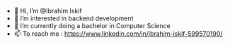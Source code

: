 - 👋 Hi, I’m @Ibrahim Iskif
- 👀 I’m interested in backend development
- 🌱 I’m currently doing a bachelor in Computer Science
- 📫 To reach me  : https://www.linkedin.com/in/ibrahim-iskif-599570190/ 

<!---
Ibraisi/Ibraisi is a ✨ special ✨ repository because its `README.md` (this file) appears on your GitHub profile.
You can click the Preview link to take a look at your changes.
--->
